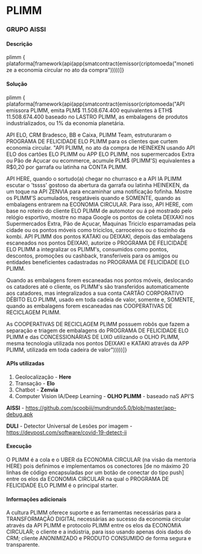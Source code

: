 # PLIMM

### GRUPO AISSI

#### **Descrição**

plimm { plataforma[framework(api(app(smatcontract(emissor(criptomoeda("monetize a economia circular no ato da compra")))))]}



#### **Solução** 

plimm { plataforma[framework(api(app(smatcontract(emissor(criptomoeda("API emissora PLIMM, emita PLM$ 11.508.674.400 equivalentes à ETH$ 11.508.674.400 baseado no LASTRO PLIMM, as embalagens de produtos industrializados, ou 1% da economia planetária.

API ELO, CRM Bradesco, BB e Caixa, PLIMM Team, estruturaram o PROGRAMA DE FELICIDADE ELO PLIMM para os clientes que curtem economia circular.
"API PLIMM, no ato da compra de HEINEKEN usando API ELO dos cartões ELO PLIMM ou APP ELO PLIMM, nos supermercados Extra ou Pão de Açucar ou ecommerce, acumule PLM$ (PLIMM'S) equivalentes a R$0,20 por garrafa ou latinha na CONTA PLIMM. 

API HERE, quando o sortudo(a) chegar no churrasco e a API IA PLIMM escutar o 'tssss' gostoso da abertura da garrafa ou latinha HEINEKEN, da um toque na API ZENVIA para encaminhar uma notificação fofinha. Mostre os PLIMM'S acumulados, resgatáveis quando e SOMENTE, quando as embalagens entrarem na ECONOMIA CIRCULAR. Para isso, API HERE, com base no roteiro do cliente ELO PLIMM de automotor ou á pé mostrado pelo relógio esportivo, mostre no mapa Google os pontos de coleta DEIXAKI nos Supermercados Extra, Pão de Açucar, Maquinas Triciclo esparramadas pela cidade ou os pontos móveis como triciclos, carroceiros ou o tiozinho da kombi.
API PLIMM dos pontos KATAKI ou DEIXAKI, depois das embalagens escaneados nos pontos DEIXAKI, autorize o PROGRAMA DE FELICIDADE ELO PLIMM a integralizar os PLIMM's, consumidos como pontos, descontos, promoções ou cashback, transferíveis para os amigos ou entidades beneficientes cadastradas no PROGRAMA DE FELICIDADE ELO PLIMM.

Quando as embalagens forem escaneadas nos pontos móveis, deslocando os catadores até o cliente, os PLIMM's são transferidos automaticamente aos catadores, mas integralizados a sua conta CARTÃO CORPORATIVO DÉBITO ELO PLIMM, usado em toda cadeia de valor, somente e, SOMENTE, quando as embalagens forem escaneadas nas COOPERATIVAS DE RECICLAGEM PLIMM. 

As COOPERATIVAS DE RECICLAGEM PLIMM possuem robõs que fazem a separação e triagem de embalagens do PROGRAMA DE FELICIDADE ELO PLIMM e das CONCESSIONÁRIAS DE LIXO utilizando o OLHO PLIMM, mesma tecnologia utilizada nos pontos DEIXAKI e KATAKI através da APP PLIMM, utilizada em toda cadeira de valor")))))]}

#### **APIs utilizadas**

1. Geolocalização - **Here**
2. Transação - **Elo**
3. Chatbot - **Zenvia**
4. Computer Vision IA/Deep Learning - **OLHO PLIMM** - baseado naS API'S

**AISSI** - https://github.com/scoobiii/mundrundo5.0/blob/master/app-debug.apk 


**DULI** - Detector Universal de Lesões por imagem - https://devpost.com/software/covid-19-detect-ii

#### **Execução**

O PLIMM é a cola e o UBER da ECONOMIA CIRCULAR (na visão da mentoria HERE) pois definimos e implementamos os conectores [de no máximo 20 linhas de código encapsuladas por um botão de conectar do tipo push] entre os elos da ECONOMIA CIRCULAR na qual o PROGRAMA DE FELICIDADE ELO PLIMM é o principal starter. 

#### **Informações adicionais**

A cultura PLIMM oferece suporte e as ferramentas necessárias para a TRANSFORMAÇÃO DIGITAL necessárias ao sucesso da economia circular através da API PLIMM e protocolo PLIMM entre os elos da ECONOMIA CIRCULAR; o cliente e a indústria, para isso usando apenas dois dados do CRM; cliente ANONIMIZADO e PRODUTO CONSUMIDO de forma segura e transparente.
